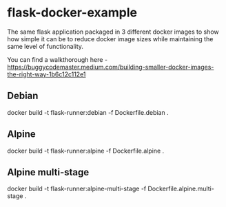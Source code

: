 # flask-docker-example
The same flask application packaged in 3 different docker images to show how simple it can be to reduce docker image sizes while maintaining the same level of functionality.

You can find a walkthorough here - https://buggycodemaster.medium.com/building-smaller-docker-images-the-right-way-1b6c12c112e1

## Debian
docker build -t flask-runner:debian -f Dockerfile.debian .

## Alpine
docker build -t flask-runner:alpine -f Dockerfile.alpine .

## Alpine multi-stage
docker build -t flask-runner:alpine-multi-stage -f Dockerfile.alpine.multi-stage .
